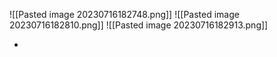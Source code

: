 ![[Pasted image 20230716182748.png]]
![[Pasted image 20230716182810.png]]
![[Pasted image 20230716182913.png]]

- 